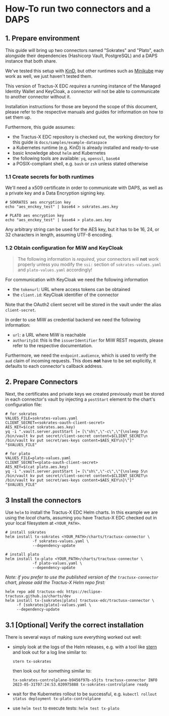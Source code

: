 # How-To run two connectors and a DAPS

## 1. Prepare environment

This guide will bring up two connectors named "Sokrates" and "Plato", each alongside their dependencies (Hashicorp
Vault, PostgreSQL) and a DAPS instance that both share.

We've tested this setup with [KinD](https://kind.sigs.k8s.io/), but other runtimes such
as [Minikube](https://minikube.sigs.k8s.io/docs/start/) may work as well, we just haven't tested them.

This version of Tractus-X EDC _requires_ a running instance of the Managed Identity Wallet and KeyCloak, a connector
will not be able to communicate to another connector without it.

Installation instructions for those are beyond the scope of this document, please refer to the respective manuals and
guides for information on how to set them up.

Furthermore, this guide assumes:

- the Tractus-X EDC repository is checked out, the working directory for this guide is `docs/samples/example-dataspace`
- a Kubernetes runtime (e.g. KinD) is already installed and ready-to-use
- basic knowledge about `helm` and Kubernetes
- the following tools are available: `yq`, `openssl`, `base64`
- a POSIX-compliant shell, e.g. `bash` or `zsh` unless stated otherwise

### 1.1 Create secrets for both runtimes

We'll need a x509 certificate in order to communicate with DAPS, as well as a private key and a Data Encryption signing
key.

```shell
# SOKRATES aes encryption key
echo "aes_enckey_test" | base64 > sokrates.aes.key

# PLATO aes encryption key
echo "aes_enckey_test" | base64 > plato.aes.key
```

Any arbitrary string can be used for the AES key, but it has to be 16, 24, or 32 characters in length, assuming UTF-8
encoding.

### 1.2 Obtain configuration for MiW and KeyCloak

> The following information is _required_, your connectors will **not** work properly unless you
> modify the `ssi:` section of `sokrates-values.yaml` and `plato-values.yaml` accordingly!

For communication with KeyCloak we need the following information

- the `tokenurl`: URL where access tokens can be obtained
- the `client.id`: KeyCloak identifier of the connector

Note that the OAuth2 client secret will be stored in the vault under the alias `client-secret`.

In order to use MiW as credential backend we need the following information:

- `url`: a URL where MiW is reachable
- `authorityId`: this is the `issuerIdentifier` for MiW REST requests, please refer to the respective documentation.

Furthermore, we need the `endpoint.audience`, which is used to verify the `aud` claim of incoming requests. This does **not** have to be set explicitly, it defaults to each connector's callback address.

## 2. Prepare Connectors

Next, the certificates and private keys we created previously must be stored in each connector's vault by injecting
a `postStart` element to the chart's configuration file:

```shell
# for sokrates
VALUES_FILE=sokrates-values.yaml
CLIENT_SECRET=<sokrates-oauth-client-secret>
AES_KEY=$(cat sokrates.aes.key)
yq -i ".vault.server.postStart |= [\"sh\",\"-c\",\"{\nsleep 5\n
/bin/vault kv put secret/client-secret content=$CLIENT_SECRET\n
/bin/vault kv put secret/aes-keys content=$AES_KEY\n}\"]" "$VALUES_FILE"

# for plato
VALUES_FILE=plato-values.yaml
CLIENT_SECRET=<plato-oauth-client-secret>
AES_KEY=$(cat plato.aes.key)
yq -i ".vault.server.postStart |= [\"sh\",\"-c\",\"{\nsleep 5\n
/bin/vault kv put secret/client-secret content=$CLIENT_SECRET\n
/bin/vault kv put secret/aes-keys content=$AES_KEY\n}\"]" "$VALUES_FILE"
```

## 3 Install the connectors

Use `helm` to install the Tractus-X EDC Helm charts. In this example we are using the _local_ charts, assuming you have
Tractus-X EDC checked out in your local filesystem at `<YOUR_PATH>`.

```shell
# install sokrates
helm install tx-sokrates <YOUR_PATH>/charts/tractusx-connector \
            -f sokrates-values.yaml \
            --dependency-update
            
# install plato 
helm install tx-plato <YOUR_PATH>/charts/tractusx-connector \
            -f plato-values.yaml \
            --dependency-update
```

_Note: if you prefer to use the published version of the `tractusx-connector` chart, please add the Tractus-X Helm repo
first:_

```shell
helm repo add tractusx-edc https://eclipse-tractusx.github.io/charts/dev
helm install tx-[sokrates|plato] tractusx-edc/tractusx-connector \
     -f [sokrates|plato]-values.yaml \
     --dependency-update
```

## 3.1 [Optional] Verify the correct installation

There is several ways of making sure everything worked out well:

- simply look at the logs of the Helm releases, e.g. with a tool
  like [stern](https://kubernetes.io/blog/2016/10/tail-kubernetes-with-stern/) and look out for a log line similar to:

  ```shell
  stern tx-sokrates
  ```

  then look out for something similar to:

  ```shell
  tx-sokrates-controlplane-b9456f97b-s5jts tractusx-connector INFO 2023-05-31T07:24:53.020975888 tx-sokrates-controlplane ready
  ```

- wait for the Kubernetes rollout to be successful, e.g. `kubectl rollout status deployment tx-plato-controlplane`
- use `helm test` to execute tests: `helm test tx-plato`
